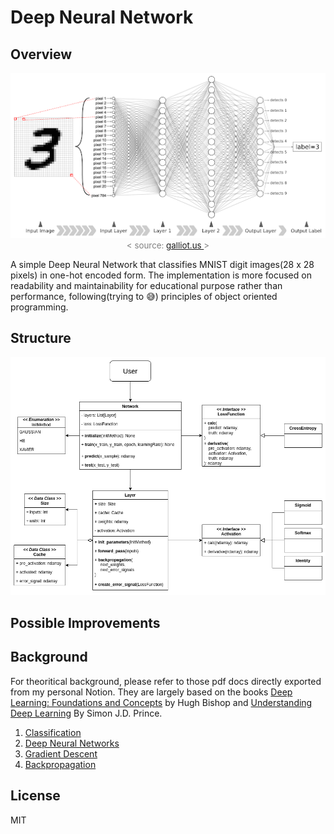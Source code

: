 # Deep Neural Network
## Overview
<p align="center">
	<img src="./images/readme-overview-structure.png" width="600"/><br>
    <span style="font-size: 10pt; color: grey">
    < source: <a href="galliot.us"> galliot.us </a>  >
    </span>
</p>

A simple Deep Neural Network that classifies MNIST digit images(28 x 28 pixels) in one-hot encoded form. The implementation is more focused on readability and maintainability for educational purpose rather than performance, following(trying to 😅) principles of object oriented programming. 

## Structure
<p align="center">
	<img src="./images/readme-dnn-class-diagram.png" width="600"/>
</p>

## Possible Improvements

## Background
For theoritical background, please refer to those pdf docs directly exported from my personal Notion. They are largely based on the books [Deep Learning: Foundations and Concepts](https://www.bishopbook.com/) by Hugh Bishop and [Understanding Deep Learning](https://udlbook.github.io/udlbook/) By Simon J.D. Prince.
1. [Classification](docs/01-classification.pdf)
2. [Deep Neural Networks](docs/02-deep-neural-networks.pdf)
3. [Gradient Descent](docs/03-gradient-descent.pdf)
4. [Backpropagation](docs/04-backpropagation.pdf)

## License
MIT
